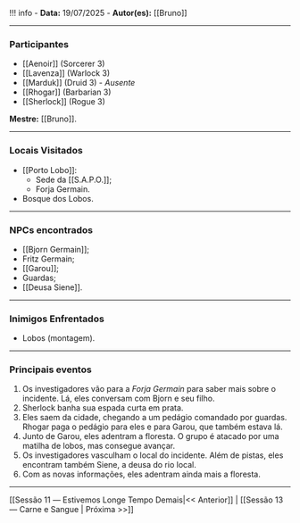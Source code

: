 !!! info
	- **Data:** 19/07/2025
	- **Autor(es):** [[Bruno]]

---

### Participantes

- [[Aenoir]] (Sorcerer 3)
- [[Lavenza]] (Warlock 3)
- [[Marduk]] (Druid 3) - *Ausente*
- [[Rhogar]] (Barbarian 3)
- [[Sherlock]] (Rogue 3)

**Mestre:** [[Bruno]].

---  

### Locais Visitados

- [[Porto Lobo]]:
	- Sede da [[S.A.P.O.]];
	- Forja Germain.
- Bosque dos Lobos.

---

### NPCs encontrados

- [[Bjorn Germain]];
- Fritz Germain;
- [[Garou]];
- Guardas;
- [[Deusa Siene]].

---

### Inimigos Enfrentados

- Lobos (montagem).

---

### Principais eventos

1. Os investigadores vão para a *Forja Germain* para saber mais sobre o incidente. Lá, eles conversam com Bjorn e seu filho.
2. Sherlock banha sua espada curta em prata.
3. Eles saem da cidade, chegando a um pedágio comandado por guardas. Rhogar paga o pedágio para eles e para Garou, que também estava lá.
4. Junto de Garou, eles adentram a floresta. O grupo é atacado por uma matilha de lobos, mas consegue avançar.
5. Os investigadores vasculham o local do incidente. Além de pistas, eles encontram também Siene, a deusa do rio local.
6. Com as novas informações, eles adentram ainda mais a floresta.

---

[[Sessão 11 ― Estivemos Longe Tempo Demais|<< Anterior]] | [[Sessão 13 ― Carne e Sangue | Próxima >>]]